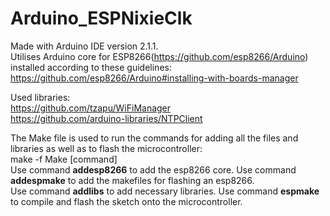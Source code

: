 # Arduino_ESPNixieClk 

Made with Arduino IDE version 2.1.1.  
Utilises Arduino core for ESP8266(https://github.com/esp8266/Arduino) installed according to these guidelines: https://github.com/esp8266/Arduino#installing-with-boards-manager  
  
Used libraries:  
https://github.com/tzapu/WiFiManager  
https://github.com/arduino-libraries/NTPClient  

The Make file is used to run the commands for adding all the files and libraries as well as to flash the microcontroller:  
make -f Make [command]  
Use command **addesp8266** to add the esp8266 core. Use command **addespmake** to add the makefiles for flashing an esp8266.  
Use command **addlibs** to add necessary libraries. Use command **espmake** to compile and flash the sketch onto the microcontroller.
